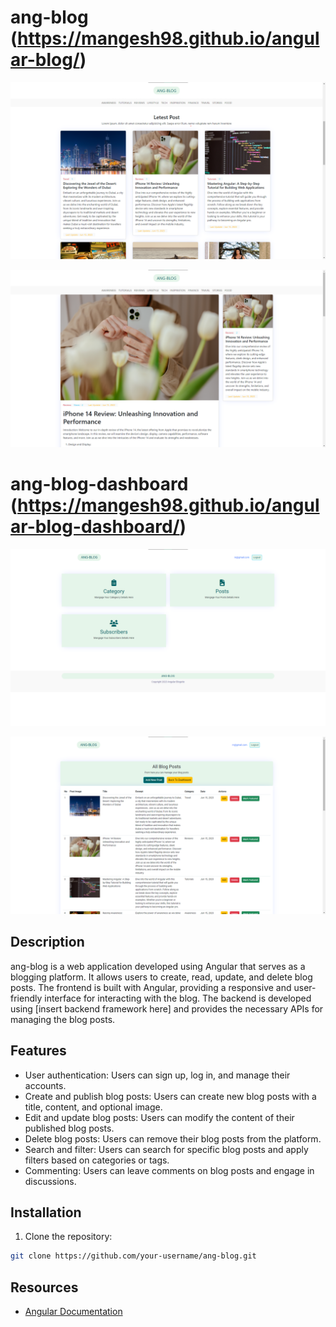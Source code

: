 # ang-blog (https://mangesh98.github.io/angular-blog/)

![Frontend](https://github.com/Mangesh98/ang-blog/blob/5c508bfef2ee4892ad0156a7f1ed665b0f1c4505/front-end/src/assets/Screenshot%202023-06-15%20151337.png) 

![Frontend](https://github.com/Mangesh98/ang-blog/blob/5c508bfef2ee4892ad0156a7f1ed665b0f1c4505/front-end/src/assets/Screenshot%202023-06-15%20151448.png)

# ang-blog-dashboard (https://mangesh98.github.io/angular-blog-dashboard/)
![Backend](https://github.com/Mangesh98/ang-blog/blob/5c508bfef2ee4892ad0156a7f1ed665b0f1c4505/front-end/src/assets/Screenshot%202023-06-15%20151731.png)

![Backend](https://github.com/Mangesh98/ang-blog/blob/5c508bfef2ee4892ad0156a7f1ed665b0f1c4505/front-end/src/assets/Screenshot%202023-06-15%20151612.png)



## Description
ang-blog is a web application developed using Angular that serves as a blogging platform. It allows users to create, read, update, and delete blog posts. The frontend is built with Angular, providing a responsive and user-friendly interface for interacting with the blog. The backend is developed using [insert backend framework here] and provides the necessary APIs for managing the blog posts.

## Features
- User authentication: Users can sign up, log in, and manage their accounts.
- Create and publish blog posts: Users can create new blog posts with a title, content, and optional image.
- Edit and update blog posts: Users can modify the content of their published blog posts.
- Delete blog posts: Users can remove their blog posts from the platform.
- Search and filter: Users can search for specific blog posts and apply filters based on categories or tags.
- Commenting: Users can leave comments on blog posts and engage in discussions.

## Installation

1. Clone the repository:

```bash
git clone https://github.com/your-username/ang-blog.git
```


## Resources

- [Angular Documentation](https://angular.io/docs)
